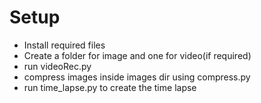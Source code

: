 # Setup

- Install required files
- Create a folder for image and one for video(if required)
- run videoRec.py
- compress images inside images dir using compress.py
- run time_lapse.py to create the time lapse
